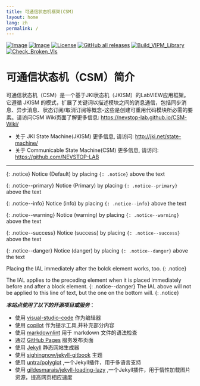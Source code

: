 ```yaml
---
title: 可通信状态机框架(CSM)
layout: home
lang: zh
permalink: /
---
```


<!--  [50%] HOME 页面(md-page[x]) - English[√] | Chinese [√]
- [x] CSM框架的介绍
- [ ] CSM框架的特点
- [ ] CSM框架的应用场景
- [ ] CSM框架的下载链接
- [x] 开源资源使用说明
 -->

[![Image](https://www.vipm.io/package/nevstop_lib_communicable_state_machine/badge.svg?metric=installs)](https://www.vipm.io/package/nevstop_lib_communicable_state_machine/)
[![Image](https://www.vipm.io/package/nevstop_lib_communicable_state_machine/badge.svg?metric=stars)](https://www.vipm.io/package/nevstop_lib_communicable_state_machine/)
[![License](https://img.shields.io/badge/License-Apache_2.0-blue.svg)](https://opensource.org/licenses/Apache-2.0)
[![GitHub all releases](https://img.shields.io/github/downloads/NEVSTOP-LAB/Communicable-State-Machine/total)](https://github.com/NEVSTOP-LAB/Communicable-State-Machine/releases)
[![Build_VIPM_Library](https://github.com/NEVSTOP-LAB/Communicable-State-Machine/actions/workflows/Build_VIPM_Library.yml/badge.svg?branch=main)](https://github.com/NEVSTOP-LAB/Communicable-State-Machine/actions/workflows/Build_VIPM_Library.yml)
[![Check_Broken_VIs](https://github.com/NEVSTOP-LAB/Communicable-State-Machine/actions/workflows/Check_Broken_VIs.yml/badge.svg?branch=main)](https://github.com/NEVSTOP-LAB/Communicable-State-Machine/actions/workflows/Check_Broken_VIs.yml)

# 可通信状态机（CSM）简介

可通信状态机（CSM）是一个基于JKI状态机（JKISM）的LabVIEW应用框架。它遵循 JKISM 的模式，扩展了关键词以描述模块之间的消息通信，包括同步消息、异步消息、状态订阅/取消订阅等概念-这些是创建可重用代码模块所必需的要素。请访问CSM Wiki页面了解更多信息: <https://nevstop-lab.github.io/CSM-Wiki/>

- 关于 JKI State Machine(JKISM) 更多信息, 请访问: <http://jki.net/state-machine/>
- 关于 Communicable State Machine(CSM) 更多信息, 请访问: <https://github.com/NEVSTOP-LAB>

---------------------------------------

{: .notice}
Notice (Default) by placing `{: .notice}` above the text

{: .notice--primary}
Notice (Primary) by placing `{: .notice--primary}` above the text

{: .notice--info}
Notice (info) by placing `{: .notice--info}` above the text

{: .notice--warning}
Notice (warning) by placing `{: .notice--warning}` above the text

{: .notice--success}
Notice (success) by placing `{: .notice--success}` above the text

{: .notice--danger}
Notice (danger) by placing `{: .notice--danger}` above the text

Placing the IAL immediately after the bolck element works, too.
{: .notice}

The IAL applies to the preceding element when it is placed immediately before and after a block element.
{: .notice--danger}
The IAL above will not be applied to this line of text, but the one on the bottom will.
{: .notice}

_**本站点使用了以下的开源项目或服务**_：

- 使用 [visual-studio-code](https://code.visualstudio.com/) 作为编辑器
- 使用 [copilot](https://copilot.github.com/) 作为提示工具,并补充部分内容
- 使用 [markdownlint](https://github.com/markdownlint/markdownlint) 用于 markdown 文件的语法检查
- 通过 [GitHub Pages](https://pages.github.com/) 服务发布页面
- 使用 [Jekyll](https://jekyllrb.com/) 静态网站生成器
- 使用 [sighingnow/jekyll-gitbook](https://github.com/sighingnow/jekyll-gitbook) 主题
- 使用 [untra/polyglot](https://github.com/untra/polyglot) ,一个Jekyll插件，用于多语言支持
- 使用 [gildesmarais/jekyll-loading-lazy](https://github.com/gildesmarais/jekyll-loading-lazy) ,一个Jekyll插件，用于惰性加载图片资源，提高网页相应速度
